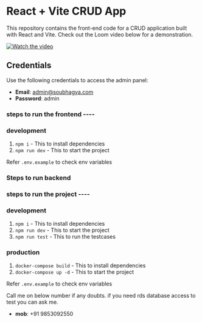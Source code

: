 # React + Vite CRUD App

This repository contains the front-end code for a CRUD application built with React and Vite. Check out the Loom video below for a demonstration.

[![Watch the video](https://cdn.loom.com/sessions/thumbnails/ce20916da3c14409a82cbba0aec7d08e-with-play.gif)](https://www.loom.com/share/ce20916da3c14409a82cbba0aec7d08e)

## Credentials

Use the following credentials to access the admin panel:

- **Email**: admin@soubhagya.com
- **Password**: admin

### steps to run the frontend ----

### development

1. `npm i` - This to install dependencies
2. `npm run dev` - This to start the project

Refer `.env.example` to check env variables

### Steps to run backend

### steps to run the project ----

### development

1. `npm i` - This to install dependencies
2. `npm run dev` - This to start the project
3. `npm run test` - This to run the testcases

### production

1. `docker-compose build` - This to install dependencies
2. `docker-compose up -d` - This to start the project

Refer `.env.example` to check env variables

Call me on below number if any doubts. if you need rds database access to test you can ask me.

- **mob**: +91 9853092550
